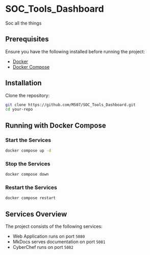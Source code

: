 # SOC_Tools_Dashboard

Soc all the things

## Prerequisites
Ensure you have the following installed before running the project:
- [Docker](https://docs.docker.com/get-docker/)
- [Docker Compose](https://docs.docker.com/compose/install/)

## Installation

Clone the repository:
```sh
git clone https://github.com/M507/SOC_Tools_Dashboard.git
cd your-repo
```

## Running with Docker Compose

### Start the Services
```sh
docker compose up -d
```

### Stop the Services
```sh
docker compose down
```

### Restart the Services
```sh
docker compose restart
```

## Services Overview

The project consists of the following services:

- Web Application runs on port `5080`
- MkDocs serves documentation on port `5081`
- CyberChef runs on port `5082`


